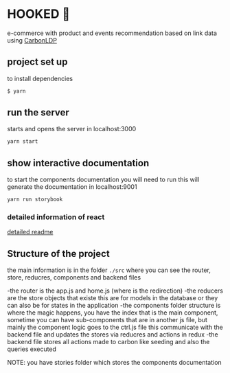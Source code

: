 # HOOKED 🔱

e-commerce with product and events recommendation based on link data using [CarbonLDP](https://github.com/CarbonLDP/carbonldp-js-sdk)

## project set up

to install dependencies

```sh
$ yarn
```

## run the server

starts and opens the server in localhost:3000

```sh
yarn start
```

## show interactive documentation

to start the components documentation you will need to run
this will generate the documentation in localhost:9001

```sh
yarn run storybook
```

### detailed information of react

[detailed readme](./react_readme.md)

## Structure of the project

the main information is in the folder `./src`
where you can see the router, store, reducres, components and backend files

-the router is the app.js and home.js (where is the redirection)
-the reducers are the store objects that existe this are for models in the database or they can also be for states in the application
-the components folder structure is where the magic happens, you have the index that is the main component, sometime you can have sub-components that are in another js file, but mainly the component logic goes to the ctrl.js file this communicate with the backend file and updates the stores via reducres and actions in redux
-the backend file stores all actions made to carbon like seeding and also the queries executed

NOTE:
you have stories folder which stores the components documentation
